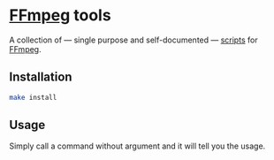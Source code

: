 # [FFmpeg] tools

A collection of — single purpose and self-documented — [scripts] for [FFmpeg].

[FFmpeg]: https://ffmpeg.org
[Scripts]: bin

## Installation

``` sh
make install
```

## Usage

Simply call a command without argument and it will tell you the usage.
